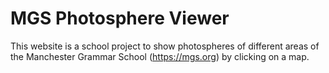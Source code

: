 # MGS Photosphere Viewer

This website is a school project to show photospheres of different areas of the Manchester Grammar School (https://mgs.org) by clicking on a map.

